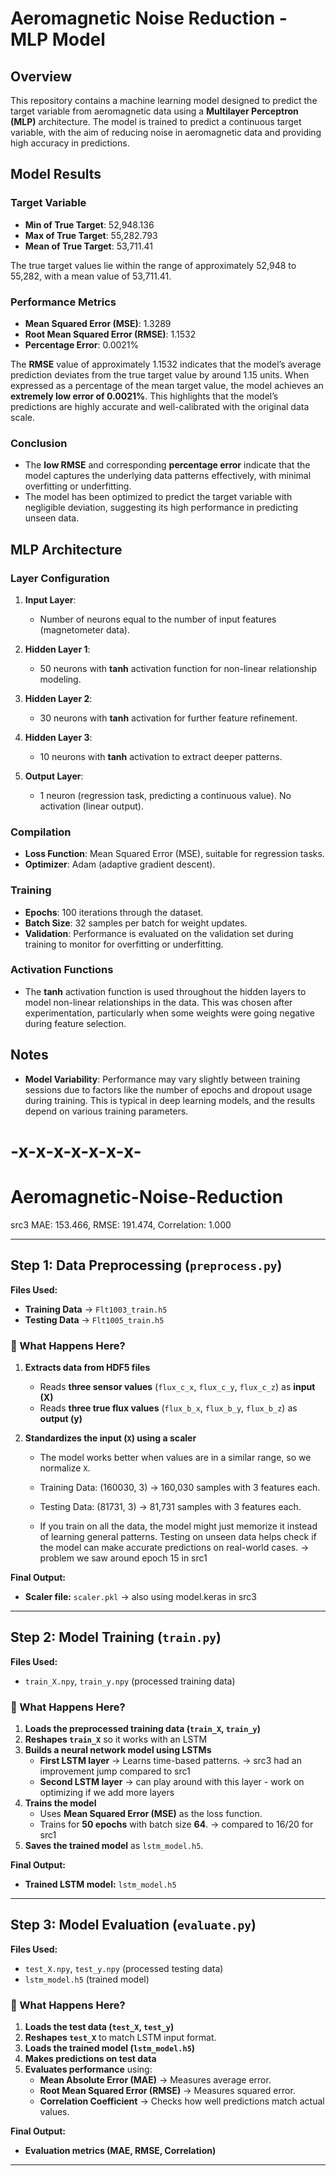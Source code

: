 # Aeromagnetic Noise Reduction - MLP Model

## Overview

This repository contains a machine learning model designed to predict the target variable from aeromagnetic data using a **Multilayer Perceptron (MLP)** architecture. The model is trained to predict a continuous target variable, with the aim of reducing noise in aeromagnetic data and providing high accuracy in predictions.

## Model Results

### Target Variable

- **Min of True Target**: 52,948.136
- **Max of True Target**: 55,282.793
- **Mean of True Target**: 53,711.41

The true target values lie within the range of approximately 52,948 to 55,282, with a mean value of 53,711.41.

### Performance Metrics

- **Mean Squared Error (MSE)**: 1.3289
- **Root Mean Squared Error (RMSE)**: 1.1532
- **Percentage Error**: 0.0021%

The **RMSE** value of approximately 1.1532 indicates that the model’s average prediction deviates from the true target value by around 1.15 units. When expressed as a percentage of the mean target value, the model achieves an **extremely low error of 0.0021%**. This highlights that the model’s predictions are highly accurate and well-calibrated with the original data scale.

### Conclusion

- The **low RMSE** and corresponding **percentage error** indicate that the model captures the underlying data patterns effectively, with minimal overfitting or underfitting.
- The model has been optimized to predict the target variable with negligible deviation, suggesting its high performance in predicting unseen data.

## MLP Architecture

### Layer Configuration

1. **Input Layer**: 
   - Number of neurons equal to the number of input features (magnetometer data).
   
2. **Hidden Layer 1**:
   - 50 neurons with **tanh** activation function for non-linear relationship modeling.
   
3. **Hidden Layer 2**:
   - 30 neurons with **tanh** activation for further feature refinement.

4. **Hidden Layer 3**:
   - 10 neurons with **tanh** activation to extract deeper patterns.

5. **Output Layer**:
   - 1 neuron (regression task, predicting a continuous value). No activation (linear output).

### Compilation

- **Loss Function**: Mean Squared Error (MSE), suitable for regression tasks.
- **Optimizer**: Adam (adaptive gradient descent).

### Training

- **Epochs**: 100 iterations through the dataset.
- **Batch Size**: 32 samples per batch for weight updates.
- **Validation**: Performance is evaluated on the validation set during training to monitor for overfitting or underfitting.

### Activation Functions

- The **tanh** activation function is used throughout the hidden layers to model non-linear relationships in the data. This was chosen after experimentation, particularly when some weights were going negative during feature selection.

## Notes

- **Model Variability**: Performance may vary slightly between training sessions due to factors like the number of epochs and dropout usage during training. This is typical in deep learning models, and the results depend on various training parameters.







# -x-x-x-x-x-x-x-

# Aeromagnetic-Noise-Reduction

src3
MAE: 153.466, RMSE: 191.474, Correlation: 1.000


---

## **Step 1: Data Preprocessing (`preprocess.py`)**
**Files Used:**
- **Training Data** → `Flt1003_train.h5`
- **Testing Data** → `Flt1005_train.h5`

### **🔹 What Happens Here?**
1. **Extracts data from HDF5 files**  
   - Reads **three sensor values** (`flux_c_x`, `flux_c_y`, `flux_c_z`) as **input (X)**  
   - Reads **three true flux values** (`flux_b_x`, `flux_b_y`, `flux_b_z`) as **output (y)**  

2. **Standardizes the input (`X`) using a scaler**
   - The model works better when values are in a similar range, so we normalize `X`.

   - Training Data: (160030, 3) → 160,030 samples with 3 features each.
   - Testing Data: (81731, 3) → 81,731 samples with 3 features each.
  
   - If you train on all the data, the model might just memorize it instead of learning general patterns. Testing on unseen data helps check if the model can make accurate predictions on real-world cases. -> problem we saw around epoch 15 in src1



**Final Output:**  
- **Scaler file:** `scaler.pkl`  -> also using model.keras in src3

---

## **Step 2: Model Training (`train.py`)**
**Files Used:**
- `train_X.npy`, `train_y.npy` (processed training data)

### **🔹 What Happens Here?**
1. **Loads the preprocessed training data (`train_X`, `train_y`)**
2. **Reshapes `train_X`** so it works with an LSTM 
3. **Builds a neural network model using LSTMs**
   - **First LSTM layer** → Learns time-based patterns. -> src3 had an improvement jump compared to src1
   - **Second LSTM layer** → can play around with this layer - work on optimizing if we add more layers 
4. **Trains the model**
   - Uses **Mean Squared Error (MSE)** as the loss function.
   - Trains for **50 epochs** with batch size **64**. -> compared to 16/20 for src1
5. **Saves the trained model** as `lstm_model.h5`.

**Final Output:**  
- **Trained LSTM model:** `lstm_model.h5`

---

## **Step 3: Model Evaluation (`evaluate.py`)**
**Files Used:**
- `test_X.npy`, `test_y.npy` (processed testing data)
- `lstm_model.h5` (trained model)

### **🔹 What Happens Here?**
1. **Loads the test data (`test_X`, `test_y`)**
2. **Reshapes `test_X`** to match LSTM input format.
3. **Loads the trained model (`lstm_model.h5`)**
4. **Makes predictions on test data**
5. **Evaluates performance** using:
   - **Mean Absolute Error (MAE)** → Measures average error.
   - **Root Mean Squared Error (RMSE)** → Measures squared error.
   - **Correlation Coefficient** → Checks how well predictions match actual values.

**Final Output:**  
- **Evaluation metrics (MAE, RMSE, Correlation)**

---

